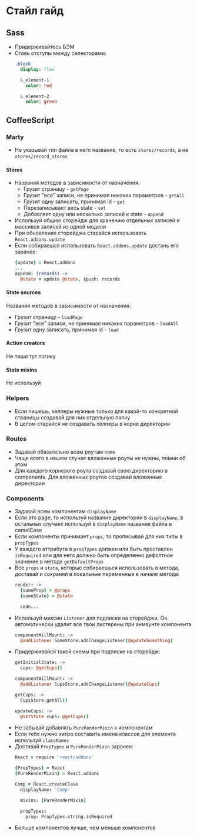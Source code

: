 # Стайл гайд

## Sass

* Придерживайтесь БЭМ
* Ставь отступы между селекторами:
  ```sass
  .block
    display: flex

    &_element-1
      color: red

    &_element-2
      color: green
  ```

## CoffeeScript

### Marty

* Не указывай тип файла в него название, то есть `stores/records`, а не `stores/record_stores`

#### Stores

* Названия методов в зависимости от назначения:
  * Грузит страницу - `getPage`
  * Грузит "все" записи, не принимая никаких параметров - `getAll`
  * Грузит одну записать, принимая id - `get`
  * Перезаписывает весь state - `set`
  * Добавляет одну или несколько записей к state - `append`
* Используй общию сторейдж для хранению отдельных записей и массивов записей из одной модели
* При обновление сторейджа старайся использовать `React.addons.update`
* Если собираешся использовать `React.addons.update` достань его заранее:
  ```coffee
  {update} = React.addons
  ...
  append: (records) ->
    @state = update @state, $push: records
  ```

#### State sources

Названия методов в зависимости от назначения:
* Грузит страницу - `loadPage`
* Грузит "все" записи, не принимая никаких параметров - `loadAll`
* Грузит одну записать, принимая id - `load`

#### Action creators

Не пиши тут логику

#### State mixins

Не используй

### Helpers

* Если пишешь, хелперы нужные только для какой-то конкретной страницы создавай для них отдельную папку
* В целом старайся не создавать хелперы в корне директории

### Routes

* Задавай обязательно всем роутам `name`
* Чаще всего в нашем случае вложенные роуты не нужны, помни об этом
* Для каждого корневого роута создавай свою директорию в components. Для вложенных роутов создавай вложенные директории

### Components

* Задавай всем компонентам `displayName`
* Если это page, то используй название директории в `displayName`, в остальных случаях используй в `displayName` название файла в camelCase
* Если компоненты принимает `props`, то прописывай для них типы в `propTypes`
* У каждого аттрибута в `propTypes` должен или быть проставлен `isRequired` или для него должно быть определенно дефолтное значение в методе `getDefaultProps`
* Все `props` и `state`, которые собираешься использовать в метода, доставай и сохраняй в локальные переменные в начале метода:
  ```coffee
  render: ->
    {someProp} = @props
    {someState} = @state

    code...
  ```
* Используй миксин `Listener` для подписки на сторейджи. Он автоматически удалит все твои листерены при анмаунте компонента
  ```coffee
  componentWillMount: ->
    @addListener SomeStore.addChangeListener(@updateSomething)
  ```
* Придерживайся такой схемы при подписке на сторейдж:
  ```coffee
  getInitialState: ->
    cups: @getCups()

  componentWillMount: ->
    @addListener CupsStore.addChangeListener(@updateCups)

  getCups: ->
    CupsStore.getAll()

  updateCups: ->
    @setState cups: @getCups()
  ```
* Не забывай добавлять `PureRenderMixin` к компонентам
* Если тебе нужно хитро составить имена классов для элемента используй `classNames`
* Доставай `PropTypes` и `PureRenderMixin` заранее:
  ```coffee
  React = require 'react/addons'

  {PropTypes} = React
  {PureRenderMixin} = React.addons

  Comp = React.createClase
    displayName: 'Comp'

    mixins: [PureRenderMixin]

    propTypes:
      prop: PropTypes.string.isRequired
  ```
* Больше компонентов лучше, чем меньше компонентов
